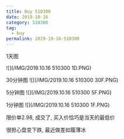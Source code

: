 ```yaml
---
title: Buy 510300
date: 2019-10-16
category: 510300
tag:
  - buy
permalink: 2019-10-16-510300
---
```

1天图

![](/IMG/2019.10.16 510300 1D.PNG)

30分钟图
![](/IMG/2019.10.16 510300 30F.PNG)

5分钟图
![](/IMG/2019.10.16 510300 5F.PNG)

1分钟图
![](/IMG/2019.10.16 510300 1F.PNG)

限价单2.98, 成交了, 买入价恰巧是当天的最低价

很担心盘变下跌, 最近做差如履薄冰
